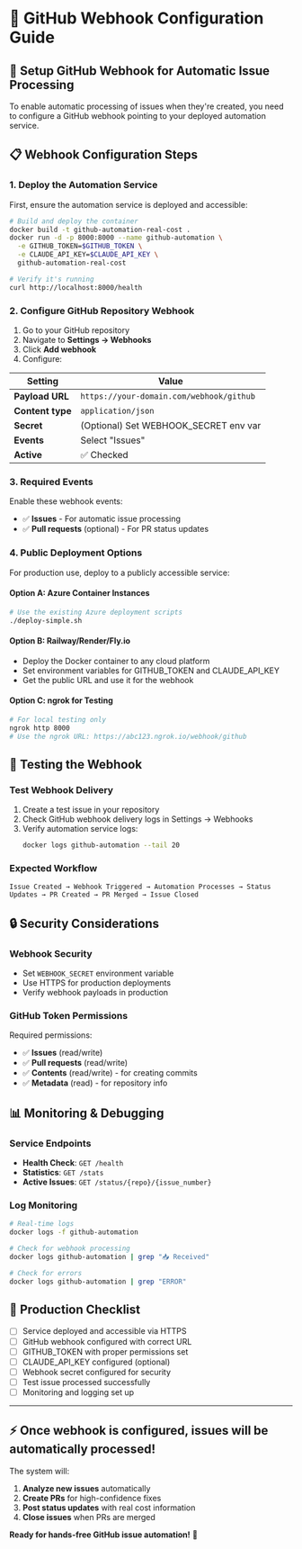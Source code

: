 # 🔗 GitHub Webhook Configuration Guide

## 🎯 Setup GitHub Webhook for Automatic Issue Processing

To enable automatic processing of issues when they're created, you need to configure a GitHub webhook pointing to your deployed automation service.

## 📋 Webhook Configuration Steps

### 1. **Deploy the Automation Service**

First, ensure the automation service is deployed and accessible:

```bash
# Build and deploy the container
docker build -t github-automation-real-cost .
docker run -d -p 8000:8000 --name github-automation \
  -e GITHUB_TOKEN=$GITHUB_TOKEN \
  -e CLAUDE_API_KEY=$CLAUDE_API_KEY \
  github-automation-real-cost

# Verify it's running
curl http://localhost:8000/health
```

### 2. **Configure GitHub Repository Webhook**

1. Go to your GitHub repository
2. Navigate to **Settings → Webhooks**
3. Click **Add webhook**
4. Configure:

| Setting | Value |
|---------|-------|
| **Payload URL** | `https://your-domain.com/webhook/github` |
| **Content type** | `application/json` |
| **Secret** | (Optional) Set WEBHOOK_SECRET env var |
| **Events** | Select "Issues" |
| **Active** | ✅ Checked |

### 3. **Required Events**

Enable these webhook events:
- ✅ **Issues** - For automatic issue processing
- ✅ **Pull requests** (optional) - For PR status updates

### 4. **Public Deployment Options**

For production use, deploy to a publicly accessible service:

#### **Option A: Azure Container Instances**
```bash
# Use the existing Azure deployment scripts
./deploy-simple.sh
```

#### **Option B: Railway/Render/Fly.io**
- Deploy the Docker container to any cloud platform
- Set environment variables for GITHUB_TOKEN and CLAUDE_API_KEY
- Get the public URL and use it for the webhook

#### **Option C: ngrok for Testing**
```bash
# For local testing only
ngrok http 8000
# Use the ngrok URL: https://abc123.ngrok.io/webhook/github
```

## 🧪 Testing the Webhook

### **Test Webhook Delivery**
1. Create a test issue in your repository
2. Check GitHub webhook delivery logs in Settings → Webhooks
3. Verify automation service logs:
   ```bash
   docker logs github-automation --tail 20
   ```

### **Expected Workflow**
```
Issue Created → Webhook Triggered → Automation Processes → Status Updates → PR Created → PR Merged → Issue Closed
```

## 🔒 Security Considerations

### **Webhook Security**
- Set `WEBHOOK_SECRET` environment variable
- Use HTTPS for production deployments
- Verify webhook payloads in production

### **GitHub Token Permissions**
Required permissions:
- ✅ **Issues** (read/write)
- ✅ **Pull requests** (read/write)
- ✅ **Contents** (read/write) - for creating commits
- ✅ **Metadata** (read) - for repository info

## 📊 Monitoring & Debugging

### **Service Endpoints**
- **Health Check**: `GET /health`
- **Statistics**: `GET /stats` 
- **Active Issues**: `GET /status/{repo}/{issue_number}`

### **Log Monitoring**
```bash
# Real-time logs
docker logs -f github-automation

# Check for webhook processing
docker logs github-automation | grep "📥 Received"

# Check for errors
docker logs github-automation | grep "ERROR"
```

## 🚀 Production Checklist

- [ ] Service deployed and accessible via HTTPS
- [ ] GitHub webhook configured with correct URL
- [ ] GITHUB_TOKEN with proper permissions set
- [ ] CLAUDE_API_KEY configured (optional)
- [ ] Webhook secret configured for security
- [ ] Test issue processed successfully
- [ ] Monitoring and logging set up

---

## ⚡ **Once webhook is configured, issues will be automatically processed!**

The system will:
1. **Analyze new issues** automatically
2. **Create PRs** for high-confidence fixes  
3. **Post status updates** with real cost information
4. **Close issues** when PRs are merged

**Ready for hands-free GitHub issue automation!** 🎉